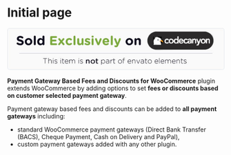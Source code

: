 # Initial page

![](.gitbook/assets/7799a062d5dab2c03035b1a30a4066fc801d8c51.jpeg)

**Payment Gateway Based Fees and Discounts for WooCommerce** plugin extends WooCommerce by adding options to set **fees or discounts based on customer selected payment gateway**.

Payment gateway based fees and discounts can be added to **all payment gateways** including:

* standard WooCommerce payment gateways \(Direct Bank Transfer \(BACS\), Cheque Payment, Cash on Delivery and PayPal\),
* custom payment gateways added with any other plugin.

